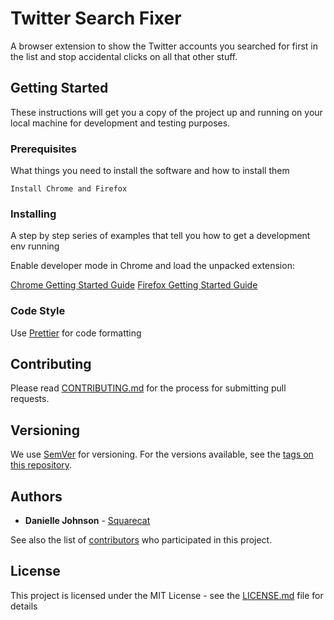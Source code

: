 # Twitter Search Fixer

A browser extension to show the Twitter accounts you searched for first in the list and stop accidental clicks on all that other stuff.

## Getting Started

These instructions will get you a copy of the project up and running on your local machine for development and testing purposes.

### Prerequisites

What things you need to install the software and how to install them

```
Install Chrome and Firefox
```

### Installing

A step by step series of examples that tell you how to get a development env running

Enable developer mode in Chrome and load the unpacked extension:

[Chrome Getting Started Guide](https://developer.chrome.com/extensions/getstarted)
[Firefox Getting Started Guide](https://developer.mozilla.org/en-US/docs/Mozilla/Add-ons/WebExtensions/Your_first_WebExtension#Installing)

### Code Style

Use [Prettier](https://prettier.io) for code formatting

## Contributing

Please read [CONTRIBUTING.md](https://gist.github.com/PurpleBooth/b24679402957c63ec426) for the process for submitting pull requests.

## Versioning

We use [SemVer](http://semver.org/) for versioning. For the versions available, see the [tags on this repository](https://github.com/squarecat/twitter-search-fixer/tags).

## Authors

- **Danielle Johnson** - [Squarecat](https://github.com/Squarecat)

See also the list of [contributors](https://github.com/squarecat/twitter-search-fixer/contributors) who participated in this project.

## License

This project is licensed under the MIT License - see the [LICENSE.md](LICENSE.md) file for details
